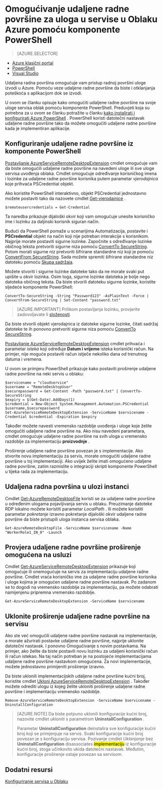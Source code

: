 <properties
pageTitle="Omogućivanje udaljene radne površine za uloga u servise u Oblaku Azure pomoću komponente PowerShell"
description="Upute za konfiguriranje aplikacije servisa azure oblaka pomoću komponente PowerShell da dopušta veze za udaljene radne površine"
services="cloud-services"
documentationCenter=""
authors="thraka"
manager="timlt"
editor=""/>
<tags
ms.service="cloud-services"
ms.workload="tbd"
ms.tgt_pltfrm="na"
ms.devlang="na"
ms.topic="article"
ms.date="08/05/2016"
ms.author="adegeo"/>

# <a name="enable-remote-desktop-connection-for-a-role-in-azure-cloud-services-using-powershell"></a>Omogućivanje udaljene radne površine za uloga u servise u Oblaku Azure pomoću komponente PowerShell

>[AZURE.SELECTOR]
- [Azure klasični portal](cloud-services-role-enable-remote-desktop.md)
- [PowerShell](cloud-services-role-enable-remote-desktop-powershell.md)
- [Visual Studio](../vs-azure-tools-remote-desktop-roles.md)


Udaljena radna površina omogućuje vam pristup radnoj površini uloge izvodi u Azure. Pomoću veze udaljene radne površine da biste i otklanjanja poteškoća s aplikacijom dok se izvodi.

U ovom se članku opisuje kako omogućiti udaljene radne površine na svoje uloge servisa oblak pomoću komponente PowerShell. Preduvjeti koja su potrebna za u ovom se članku potražite u članku [kako instalirati i konfigurirati Azure PowerShell](../powershell-install-configure.md) . PowerShell koristi datotečni nastavak udaljene radne površine tako da možete omogućiti udaljene radne površine kada je implementiran aplikacije.


## <a name="configure-remote-desktop-from-powershell"></a>Konfiguriranje udaljene radne površine iz komponente PowerShell

[Postavljanje AzureServiceRemoteDesktopExtension](https://msdn.microsoft.com/library/azure/dn495117.aspx) cmdlet omogućuje vam da biste omogućili udaljene radne površine na navedeni uloge ili sve uloge servisa uvođenja oblaka. Cmdlet omogućuje određivanje korisničkog imena i lozinke za udaljene radne površine korisnika putem parametar *vjerodajnica* koje prihvaća PSCredential objekt.

Ako koristite PowerShell interaktivno, objekt PSCredential jednostavno možete postaviti tako da nazovete cmdlet [Get-vjerodajnice](https://technet.microsoft.com/library/hh849815.aspx) .

```
$remoteusercredentials = Get-Credential
```

Ta naredba prikazuje dijaloški okvir koji vam omogućuje unesite korisničko ime i lozinku za daljinski korisnik siguran način.

Budući da PowerShell pomaže u scenarijima Automatizacija, postavite i **PSCredential** objekt na način koji nije potreban interakcije s korisnikom. Najprije morate postaviti sigurne lozinke. Započnite s određivanje lozinke običnog teksta pretvoriti sigurne niza pomoću [ConvertTo SecureString](https://technet.microsoft.com/library/hh849818.aspx). Potom morati sigurne niz pretvoriti šifrirane standardne niz koji je pomoću [ConvertFrom SecureString](https://technet.microsoft.com/library/hh849814.aspx). Sada možete spremiti šifrirane standardne niz datoteku pomoću [Skupa sadržaja](https://technet.microsoft.com/library/ee176959.aspx).

Možete stvoriti i sigurne lozinke datoteke tako da ne morate svaki put upišite u okvir lozinka. Osim toga, sigurne lozinke datoteka je bolje nego datoteka običnog teksta. Da biste stvorili datoteku sigurne lozinke, koristite sljedeće komponente PowerShell:

```
ConvertTo-SecureString -String "Password123" -AsPlainText -Force | ConvertFrom-SecureString | Set-Content "password.txt"
```

>[AZURE.IMPORTANT] Prilikom postavljanja lozinku, provjerite zadovoljavate li [složenosti](https://technet.microsoft.com/library/cc786468.aspx).

Da biste stvorili objekt vjerodajnica iz datoteke sigurne lozinke, čitati sadržaj datoteke te ih ponovno pretvoriti sigurne niza pomoću [ConvertTo SecureString](https://technet.microsoft.com/library/hh849818.aspx).

[Postavljanje AzureServiceRemoteDesktopExtension](https://msdn.microsoft.com/library/azure/dn495117.aspx) cmdlet prihvaća i parametar *isteka* koji određuje **Datum i vrijeme** isteka korisnički račun. Na primjer, nije moguće postaviti račun istječe nekoliko dana od trenutnog datuma i vremena.

U ovom se primjeru PowerShell prikazuje kako postaviti proširenje udaljene radne površine na neki servis u oblaku:

```
$servicename = "cloudservice"
$username = "RemoteDesktopUser"
$securepassword = Get-Content -Path "password.txt" | ConvertTo-SecureString
$expiry = $(Get-Date).AddDays(1)
$credential = New-Object System.Management.Automation.PSCredential $username,$securepassword
Set-AzureServiceRemoteDesktopExtension -ServiceName $servicename -Credential $credential -Expiration $expiry
```
Također možete navesti vremensko razdoblje uvođenja i uloge koje želite omogućiti udaljene radne površine na. Ako nisu navedeni parametara, cmdlet omogućuje udaljene radne površine na svih uloga u vremensko razdoblje za implementaciju **proizvodnje** .

Proširenje udaljene radne površine povezan je s implementacije. Ako stvorite novu implementaciju za servis, morate omogućiti udaljene radne površine u toj implementaciji. Ako uvijek želite imati omogućeno udaljene radne površine, zatim razmislite o integraciji skripti komponente PowerShell u tijeka rada za implementaciju.


## <a name="remote-desktop-into-a-role-instance"></a>Udaljena radna površina u ulozi instanci
Cmdlet [Get-AzureRemoteDesktopFile](https://msdn.microsoft.com/library/azure/dn495261.aspx) koristi se za udaljene radne površine u određenim ulogama pojavljivanja servis u oblaku. Preuzimanje datoteke RDP lokalno možete koristiti parametar *LocalPath* . Ili možete koristiti parametar *pokretanje* izravno pokretanje dijaloški okvir udaljene radne površine da biste pristupili uloga instanca servisa oblaka.

```
Get-AzureRemoteDesktopFile -ServiceName $servicename -Name "WorkerRole1_IN_0" -Launch
```


## <a name="check-if-remote-desktop-extension-is-enabled-on-a-service"></a>Provjera udaljene radne površine proširenje omogućena na usluzi
Cmdlet [Get-AzureServiceRemoteDesktopExtension](https://msdn.microsoft.com/library/azure/dn495261.aspx) prikazuje koji omogućuje ili onemogućuje na servis za implementaciju udaljene radne površine. Cmdlet vraća korisničko ime za udaljene radne površine korisnika i uloge kojima je omogućen udaljene radne površine nastavak. Po zadanom se to dogodi na vremensko razdoblje za implementaciju, pa možete odabrati namijenjenu pripremna vremensko razdoblje.

```
Get-AzureServiceRemoteDesktopExtension -ServiceName $servicename
```

## <a name="remove-remote-desktop-extension-from-a-service"></a>Uklonite proširenje udaljene radne površine na servisu
Ako ste već omogućili udaljene radne površine nastavak na implementacije, a morate ažurirati postavke udaljene radne površine, najprije uklonite datotečni nastavak. I ponovno Omogućivanje s novim postavkama. Na primjer, ako želite da biste postavili novu lozinku za udaljeni korisnički račun ili račun istekao. Na taj način potreban je na postojeće implementacijama udaljene radne površine nastavkom omogućena. Za novi implementacije, možete jednostavno primijeniti proširenje izravno.

Da biste uklonili implementacijskih udaljene radne površine kućni broj, koristite cmdlet [Ukloni AzureServiceRemoteDesktopExtension](https://msdn.microsoft.com/library/azure/dn495280.aspx) . Također možete odrediti ulogu iz kojeg želite ukloniti proširenje udaljene radne površine i implementaciju vremensko razdoblje.

```
Remove-AzureServiceRemoteDesktopExtension -ServiceName $servicename -UninstallConfiguration
```

>[AZURE.NOTE] Da biste potpuno uklonili konfiguracije kućni broj, nazovite cmdlet *ukloniti* s parametrom **UninstallConfiguration** .
>
>Parametar **UninstallConfiguration** deinstalira sve konfiguracije kućni broj koji se primjenjuje na servis. Svaki konfiguracije kućni broj povezan je s konfiguraciju servisa. Pozivanje cmdlet *Uklanjanje* bez **UninstallConfiguration** disassociates <mark>implementaciju</mark> iz konfiguracije kućni broj, stoga učinkovito ukida datotečni nastavak. Međutim, konfiguracije proširenje ostaje povezan sa servisom.



## <a name="additional-resources"></a>Dodatni resursi

[Konfiguriranje servisa u Oblaku](cloud-services-how-to-configure.md)
